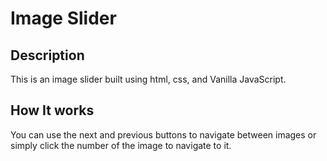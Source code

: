
# Image Slider

## Description

This is an image slider built using html, css, and Vanilla JavaScript.

## How It works

You can use the next and previous buttons to navigate between images or simply click the number of the image to navigate to it.

